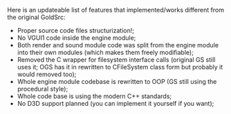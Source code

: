 Here is an updateable list of features that implemented/works different from the original GoldSrc:

* Proper source code files structurization!;
* No VGUI1 code inside the engine module;
* Both render and sound module code was split from the engine module into their own modules (which makes them freely modifiable);
* Removed the C wrapper for filesystem interface calls (original GS still uses it; OGS has it in rewritten to CFileSystem class form but probably it would removed too);
* Whole engine module codebase is rewritten to OOP (GS still using the procedural style);
* Whole code base is using the modern C++ standards;
* No D3D support planned (you can implement it yourself if you want);